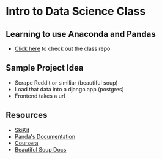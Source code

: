 # Intro to Data Science Class

## Learning to use Anaconda and Pandas

- [Click here](https://github.com/suneel0101/python-for-data-science-2015) to check out the class repo

## Sample Project Idea
 
- Scrape Reddit or similiar (beautiful soup)
- Load that data into a django app (postgres)
- Frontend takes a url
 
## Resources
- [SkiKit](http://scikit-learn.org/stable/)
- [Panda's Documentation](http://pandas.pydata.org/)
- [Coursera](https://www.coursera.org/)
- [Beautiful Soup Docs](http://www.crummy.com/software/BeautifulSoup/bs4/doc/)

